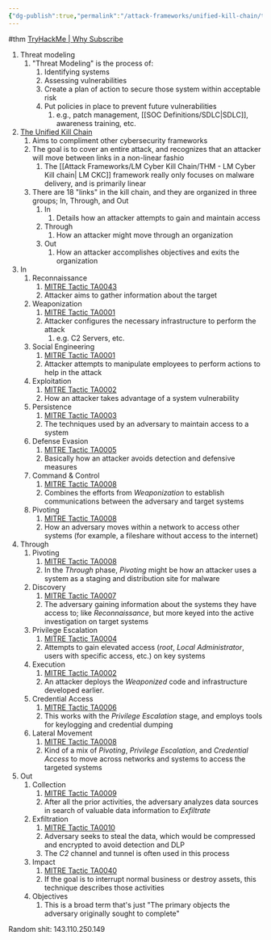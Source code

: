 ```yaml
---
{"dg-publish":true,"permalink":"/attack-frameworks/unified-kill-chain/thm-unified-kill-chain/"}
---
```


#thm 
[TryHackMe | Why Subscribe](https://tryhackme.com/room/unifiedkillchain)

1. Threat modeling
	1. "Threat Modeling" is the process of:
		1. Identifying systems
		2. Assessing vulnerabilities
		3. Create a plan of action to secure those system within acceptable risk
		4. Put policies in place to prevent future vulnerabilities
			1. e.g., patch management, [[SOC Definitions/SDLC\|SDLC]], awareness training, etc.
2. [The Unified Kill Chain](https://www.unifiedkillchain.com/)
	1. Aims to compliment other cybersecurity frameworks
	2. The goal is to cover an entire attack, and recognizes that an attacker will move between links in a non-linear fashio
		1. The [[Attack Frameworks/LM Cyber Kill Chain/THM - LM Cyber Kill chain\| LM CKC]] framework really only focuses on malware delivery, and is primarily linear
	3. There are 18 "links" in the kill chain, and they are organized in three groups; In, Through, and Out
		1. In
			1. Details how an attacker attempts to gain and maintain access
		2. Through
			1. How an attacker might move through an organization
		3. Out
			1. How an attacker accomplishes objectives and exits the organization
3. In
	1. Reconnaissance
		1. [MITRE Tactic TA0043](https://attack.mitre.org/tactics/TA0043/)
		2. Attacker aims to gather information about the target
	2. Weaponization
		1. [MITRE Tactic TA0001](https://attack.mitre.org/tactics/TA0001/)
		2. Attacker configures the necessary infrastructure to perform the attack
			1. e.g. C2 Servers, etc.
	3. Social Engineering
		1. [MITRE Tactic TA0001](https://attack.mitre.org/tactics/TA0001/)
		2. Attacker attempts to manipulate employees to perform actions to help in the attack
	4. Exploitation
		1. [MITRE Tactic TA0002](https://attack.mitre.org/tactics/TA0002/)
		2. How an attacker takes advantage of a system vulnerability
	5. Persistence
		1. [MITRE Tactic TA0003](https://attack.mitre.org/tactics/TA0003/)
		2. The techniques used by an adversary to maintain access to a system
	6. Defense Evasion
		1. [MITRE Tactic TA0005](https://attack.mitre.org/tactics/TA0005/)
		2. Basically how an attacker avoids detection and defensive measures
	7. Command & Control
		1. [MITRE Tactic TA0008](https://attack.mitre.org/tactics/TA0011/)
		2. Combines the efforts from *Weaponization* to establish communications between the adversary and target systems
	8. Pivoting
		1. [MITRE Tactic TA0008](https://attack.mitre.org/tactics/TA0011/)
		2. How an adversary moves within a network to access other systems (for example, a fileshare without access to the internet)
4. Through
	1. Pivoting
		1. [MITRE Tactic TA0008](https://attack.mitre.org/tactics/TA0011/)
		2. In the *Through* phase, *Pivoting* might be how an attacker uses a system as a staging and distribution site for malware
	2. Discovery
		1. [MITRE Tactic TA0007](https://attack.mitre.org/tactics/TA0007/)
		2. The adversary gaining information about the systems they have access to; like *Reconnaissance*, but more keyed into the active investigation on target systems
	3. Privilege Escalation
		1. [MITRE Tactic TA0004](https://attack.mitre.org/tactics/TA0004/)
		2. Attempts to gain elevated access (*root*, *Local Administrator*, users with specific access, etc.) on key systems
	4. Execution
		1. [MITRE Tactic TA0002](https://attack.mitre.org/tactics/TA0002/)
		2. An attacker deploys the *Weaponized* code and infrastructure developed earlier.
	5. Credential Access
		1. [MITRE Tactic TA0006](https://attack.mitre.org/tactics/TA0006/)
		2. This works with the *Privilege Escalation* stage, and employs tools for keylogging and credential dumping
	6. Lateral Movement
		1. [MITRE Tactic TA0008](https://attack.mitre.org/tactics/TA0011/)
		2. Kind of a mix of *Pivoting*, *Privilege Escalation*, and *Credential Access* to move across networks and systems to access the targeted systems
5. Out
	1. Collection
		1. [MITRE Tactic TA0009](https://attack.mitre.org/tactics/TA0009/)
		2. After all the prior activities, the adversary analyzes data sources in search of valuable data information to *Exfiltrate* 
	2. Exfiltration
		1. [MITRE Tactic TA0010](https://attack.mitre.org/tactics/TA0010/)
		2. Adversary seeks to steal the data, which would be compressed and encrypted to avoid detection and DLP
		3. The *C2* channel and tunnel is often used in this process
	3. Impact
		1. [MITRE Tactic TA0040](https://attack.mitre.org/tactics/TA0040/)
		2. If the goal is to interrupt normal business or destroy assets, this technique describes those activities
	4. Objectives
		1. This is a broad term that's just "The primary objects the adversary originally sought to complete"



Random shit:
143.110.250.149